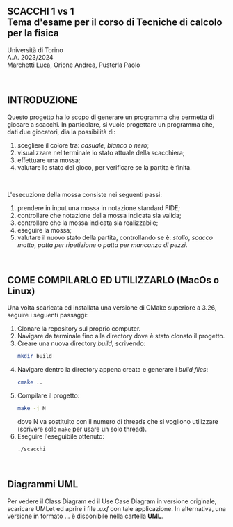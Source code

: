 ## SCACCHI 1 vs 1 <br/> Tema d'esame per il corso di Tecniche di calcolo per la fisica
Università di Torino <br/> A.A. 2023/2024 <br/> Marchetti Luca, Orione Andrea, Pusterla Paolo

<br/>

## INTRODUZIONE
Questo progetto ha lo scopo di generare un programma che permetta di giocare a scacchi. In particolare, si vuole progettare un programma che, dati due giocatori, dia la possibilità di:

1. scegliere il colore tra: *casuale*, *bianco* o *nero*;
2. visualizzare nel terminale lo stato attuale della scacchiera;
3. effettuare una mossa;
4. valutare lo stato del gioco, per verificare se la partita è finita.

<br/>

L'esecuzione della mossa consiste nei seguenti passi:

1. prendere in input una mossa in notazione standard FIDE;
2. controllare che notazione della mossa indicata sia valida;
3. controllare che la mossa indicata sia realizzabile; 
3. eseguire la mossa;
4. valutare il nuovo stato della partita, controllando se è: *stallo*, *scacco matto*, *patta per ripetizione* o *patta per mancanza di pezzi*.

<br/>

## COME COMPILARLO ED UTILIZZARLO (MacOs o Linux)
Una volta scaricata ed installata una versione di CMake superiore a 3.26, seguire i seguenti passaggi:

1. Clonare la repository sul proprio computer.
2. Navigare da terminale fino alla directory dove è stato clonato il progetto.
3. Creare una nuova directory *build*, scrivendo:
   ```bash
   mkdir build
   ```
4. Navigare dentro la directory appena creata e generare i *build files*:
   ```bash
   cmake ..
   ```
5. Compilare il progetto:
   ```bash
   make -j N
   ```
   dove N va sostituito con il numero di threads che si vogliono utilizzare (scrivere solo ```make``` per usare un solo thread).
6. Eseguire l'eseguibile ottenuto:
   ```bash
   ./scacchi
   ```
<br/>

## Diagrammi UML
Per vedere il Class Diagram ed il Use Case Diagram in versione originale, scaricare UMLet ed aprire i file *.uxf* con tale applicazione.
In alternativa, una versione in formato ... è disponibile nella cartella **UML**.

